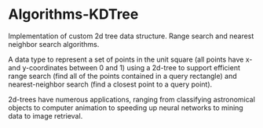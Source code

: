 # Algorithms-KDTree
Implementation of custom 2d tree data structure. Range search and nearest neighbor search algorithms.

A data type to represent a set of points in the unit square (all points have x- and y-coordinates between 0 and 1) using a 2d-tree to support efficient range search (find all of the points contained in a query rectangle) and nearest-neighbor search (find a closest point to a query point). 

2d-trees have numerous applications, ranging from classifying astronomical objects to computer animation to speeding up neural networks to mining data to image retrieval.
